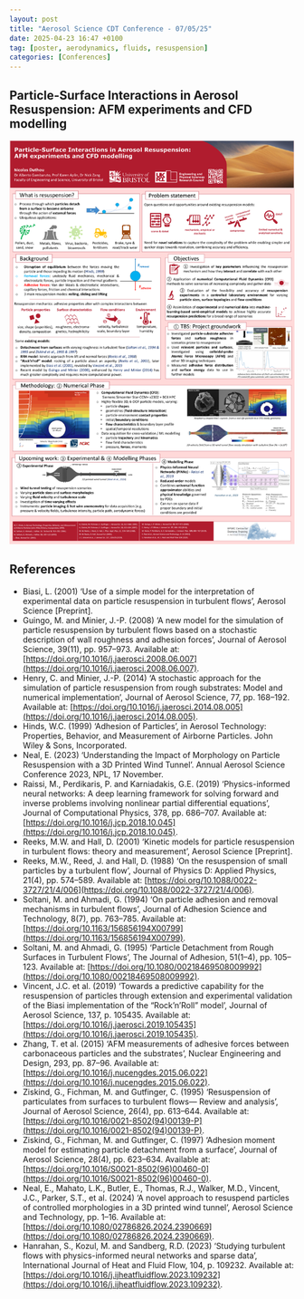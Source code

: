 ```yaml
---
layout: post
title: "Aerosol Science CDT Conference - 07/05/25"
date: 2025-04-23 16:47 +0100
tag: [poster, aerodynamics, fluids, resuspension] 
categories: [Conferences]
---
```


## Particle-Surface Interactions in Aerosol Resuspension: AFM experiments and CFD modelling
![Particle-Surface Interactions in Aerosol Resuspension: AFM experiments and CFD modelling](user_assets/posters/07.05.25_cdt_conf.png)


## References
- Biasi, L. (2001) ‘Use of a simple model for the interpretation of experimental data on particle resuspension in turbulent flows’, Aerosol Science [Preprint].
- Guingo, M. and Minier, J.-P. (2008) ‘A new model for the simulation of particle resuspension by turbulent flows based on a stochastic description of wall roughness and adhesion forces’, Journal of Aerosol Science, 39(11), pp. 957–973. Available at: [https://doi.org/10.1016/j.jaerosci.2008.06.007](https://doi.org/10.1016/j.jaerosci.2008.06.007).
- Henry, C. and Minier, J.-P. (2014) ‘A stochastic approach for the simulation of particle resuspension from rough substrates: Model and numerical implementation’, Journal of Aerosol Science, 77, pp. 168–192. Available at: [https://doi.org/10.1016/j.jaerosci.2014.08.005](https://doi.org/10.1016/j.jaerosci.2014.08.005).
- Hinds, W.C. (1999) ‘Adhesion of Particles’, in Aerosol Technology: Properties, Behavior, and Measurement of Airborne Particles. John Wiley & Sons, Incorporated.
- Neal, E. (2023) ‘Understanding the Impact of Morphology on Particle Resuspension with a 3D Printed Wind Tunnel’. Annual Aerosol Science Conference 2023, NPL, 17 November.
- Raissi, M., Perdikaris, P. and Karniadakis, G.E. (2019) ‘Physics-informed neural networks: A deep learning framework for solving forward and inverse problems involving nonlinear partial differential equations’, Journal of Computational Physics, 378, pp. 686–707. Available at: [https://doi.org/10.1016/j.jcp.2018.10.045](https://doi.org/10.1016/j.jcp.2018.10.045).
- Reeks, M.W. and Hall, D. (2001) ‘Kinetic models for particle resuspension in turbulent flows: theory and measurement’, Aerosol Science [Preprint].
- Reeks, M.W., Reed, J. and Hall, D. (1988) ‘On the resuspension of small particles by a turbulent flow’, Journal of Physics D: Applied Physics, 21(4), pp. 574–589. Available at: [https://doi.org/10.1088/0022-3727/21/4/006](https://doi.org/10.1088/0022-3727/21/4/006).
- Soltani, M. and Ahmadi, G. (1994) ‘On particle adhesion and removal mechanisms in turbulent flows’, Journal of Adhesion Science and Technology, 8(7), pp. 763–785. Available at: [https://doi.org/10.1163/156856194X00799](https://doi.org/10.1163/156856194X00799).
- Soltani, M. and Ahmadi, G. (1995) ‘Particle Detachment from Rough Surfaces in Turbulent Flows’, The Journal of Adhesion, 51(1–4), pp. 105–123. Available at: [https://doi.org/10.1080/00218469508009992](https://doi.org/10.1080/00218469508009992).
- Vincent, J.C. et al. (2019) ‘Towards a predictive capability for the resuspension of particles through extension and experimental validation of the Biasi implementation of the “Rock’n’Roll” model’, Journal of Aerosol Science, 137, p. 105435. Available at: [https://doi.org/10.1016/j.jaerosci.2019.105435](https://doi.org/10.1016/j.jaerosci.2019.105435).
- Zhang, T. et al. (2015) ‘AFM measurements of adhesive forces between carbonaceous particles and the substrates’, Nuclear Engineering and Design, 293, pp. 87–96. Available at: [https://doi.org/10.1016/j.nucengdes.2015.06.022](https://doi.org/10.1016/j.nucengdes.2015.06.022).
- Ziskind, G., Fichman, M. and Gutfinger, C. (1995) ‘Resuspension of particulates from surfaces to turbulent flows— Review and analysis’, Journal of Aerosol Science, 26(4), pp. 613–644. Available at: [https://doi.org/10.1016/0021-8502(94)00139-P](https://doi.org/10.1016/0021-8502(94)00139-P).
- Ziskind, G., Fichman, M. and Gutfinger, C. (1997) ‘Adhesion moment model for estimating particle detachment from a surface’, Journal of Aerosol Science, 28(4), pp. 623–634. Available at: [https://doi.org/10.1016/S0021-8502(96)00460-0](https://doi.org/10.1016/S0021-8502(96)00460-0).
- Neal, E., Mahato, L.K., Butler, E., Thomas, R.J., Walker, M.D., Vincent, J.C., Parker, S.T., et al. (2024) ‘A novel approach to resuspend particles of controlled morphologies in a 3D printed wind tunnel’, Aerosol Science and Technology, pp. 1–16. Available at: [https://doi.org/10.1080/02786826.2024.2390669](https://doi.org/10.1080/02786826.2024.2390669).
- Hanrahan, S., Kozul, M. and Sandberg, R.D. (2023) ‘Studying turbulent flows with physics-informed neural networks and sparse data’, International Journal of Heat and Fluid Flow, 104, p. 109232. Available at: [https://doi.org/10.1016/j.ijheatfluidflow.2023.109232](https://doi.org/10.1016/j.ijheatfluidflow.2023.109232).

